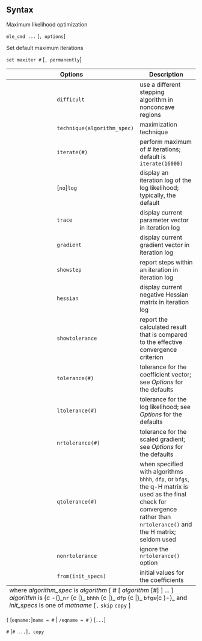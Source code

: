 ## Syntax

Maximum likelihood optimization

`mle_cmd ...` \[`, options`\]

Set default maximum iterations

`set maxiter #` \[`, permanently`\]

<table class="syntab">
<colgroup>
<col style="width: 33%" />
<col style="width: 33%" />
<col style="width: 33%" />
</colgroup>
<thead>
<tr class="header">
<th colspan="2">Options</th>
<th>Description</th>
</tr>
</thead>
<tbody>
<tr class="odd">
<td class="normal"></td>
<td><code class="command" data-options="dif">difficult</code></td>
<td>use a different stepping algorithm in nonconcave regions</td>
</tr>
<tr class="even">
<td class="normal"></td>
<td><code class="command" data-options="tech">technique(algorithm_spec)</code></td>
<td>maximization technique</td>
</tr>
<tr class="odd">
<td class="normal"></td>
<td><code class="command" data-options="iter">iterate(#)</code></td>
<td>perform maximum of <var class="command">#</var> iterations; default is <code class="command">iterate(16000)</code></td>
</tr>
<tr class="even">
<td class="normal"></td>
<td>[<code class="command">no</code>]<code class="command" data-options="lo">log</code></td>
<td>display an iteration log of the log likelihood; typically, the default</td>
</tr>
<tr class="odd">
<td class="normal"></td>
<td><code class="command" data-options="tr">trace</code></td>
<td>display current parameter vector in iteration log</td>
</tr>
<tr class="even">
<td class="normal"></td>
<td><code class="command" data-options="grad">gradient</code></td>
<td>display current gradient vector in iteration log</td>
</tr>
<tr class="odd">
<td class="normal"></td>
<td><code class="command" data-options="showstep">showstep</code></td>
<td>report steps within an iteration in iteration log</td>
</tr>
<tr class="even">
<td class="normal"></td>
<td><code class="command" data-options="hess">hessian</code></td>
<td>display current negative Hessian matrix in iteration log</td>
</tr>
<tr class="odd">
<td class="normal"></td>
<td><code class="command">showtolerance</code></td>
<td>report the calculated result that is compared to the effective convergence criterion</td>
</tr>
<tr class="even">
<td class="normal"></td>
<td><code class="command" data-options="tol">tolerance(#)</code></td>
<td>tolerance for the coefficient vector; see <var class="command">Options</var> for the defaults</td>
</tr>
<tr class="odd">
<td class="normal"></td>
<td><code class="command" data-options="ltol">ltolerance(#)</code></td>
<td>tolerance for the log likelihood; see <var class="command">Options</var> for the defaults</td>
</tr>
<tr class="even">
<td class="normal"></td>
<td><code class="command" data-options="nrtol">nrtolerance(#)</code></td>
<td>tolerance for the scaled gradient; see <var class="command">Options</var> for the defaults</td>
</tr>
<tr class="odd">
<td class="normal"></td>
<td><code class="command" data-options="qtol">qtolerance(#)</code></td>
<td>when specified with algorithms <code class="command">bhhh</code>, <code class="command">dfp</code>, or <code class="command">bfgs</code>, the q-H matrix is used as the final check for convergence rather than <code class="command" data-options="nrtolerance()">nrtolerance()</code> and the H matrix; seldom used</td>
</tr>
<tr class="even">
<td class="normal"></td>
<td><code class="command" data-options="nonrtol">nonrtolerance</code></td>
<td>ignore the <code class="command" data-options="nrtolerance()">nrtolerance()</code> option</td>
</tr>
<tr class="odd">
<td class="normal"></td>
<td><code class="command" data-options="from(init_specs)">from(init_specs)</code></td>
<td>initial values for the coefficients</td>
</tr>
</tbody><tfoot>
<tr class="even footnote">
<td colspan="3">where <var class="command">algorithm_spec</var> is
<var class="command">algorithm</var> [ <var class="command">#</var> [ <var class="command">algorithm</var> [<var class="command">#</var>] ] ... ]
<var class="command">algorithm</var> is <span data-options="-(">{c -(}_<code class="command" data-options="nr">nr</code> <span data-options="|">{c |}_ <code class="command" data-options="bhhh">bhhh</code> <span data-options="|">{c |}_ <code class="command" data-options="dfp">dfp</code> <span data-options="|">{c |}_ <code class="command" data-options="bfgs">bfgs</code><span data-options=")-">{c )-}_
and <var class="command">init_specs</var> is one of
<var class="command">matname</var> [<code class="command">,</code> <code class="command">skip</code> <code class="command">copy</code> ]</td>
</tr>
</tfoot>

</table>

{ \[`eqname:`\]`name = #` \|
`/eqname = #` } \[`...`\]

`#` \[`# ...`\]`, copy`
